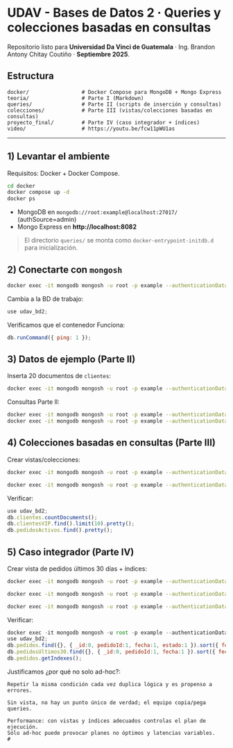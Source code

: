 # UDAV - Bases de Datos 2 · Queries y colecciones basadas en consultas

Repositorio listo para **Universidad Da Vinci de Guatemala** · Ing. Brandon Antony Chitay Coutiño · **Septiembre 2025**.

## Estructura
```
docker/                 # Docker Compose para MongoDB + Mongo Express
teoria/                 # Parte I (Markdown)
queries/                # Parte II (scripts de inserción y consultas)
colecciones/            # Parte III (vistas/colecciones basadas en consultas)
proyecto_final/         # Parte IV (caso integrador + índices)
video/                  # https://youtu.be/fcw11pWU1as
```
---

## 1) Levantar el ambiente
Requisitos: Docker + Docker Compose.

```bash
cd docker
docker compose up -d
docker ps
```
- MongoDB en `mongodb://root:example@localhost:27017/` (authSource=admin)
- Mongo Express en **http://localhost:8082**

> El directorio `queries/` se monta como `docker-entrypoint-initdb.d` para inicialización.

## 2) Conectarte con `mongosh`
```bash
docker exec -it mongodb mongosh -u root -p example --authenticationDatabase admin
```
Cambia a la BD de trabajo:
```js
use udav_bd2;
```
Verificamos que el contenedor Funciona:
```js
db.runCommand({ ping: 1 });
```
## 3) Datos de ejemplo (Parte II)
Inserta 20 documentos de `clientes`:

```bash
docker exec -it mongodb mongosh -u root -p example --authenticationDatabase admin /docker-entrypoint-initdb.d/insert_clientes.js
```

Consultas Parte II:
```bash
docker exec -it mongodb mongosh -u root -p example --authenticationDatabase admin /docker-entrypoint-initdb.d/a_mexico_gt25.js
docker exec -it mongodb mongosh -u root -p example --authenticationDatabase admin /docker-entrypoint-initdb.d/b_promedio_proyeccion.js
```

## 4) Colecciones basadas en consultas (Parte III)
Crear vistas/colecciones:
```bash
docker exec -it mongodb mongosh -u root -p example --authenticationDatabase admin /opt/colecciones/colecciones_setup.js

```
```bash
docker exec -it mongodb mongosh -u root -p example --authenticationDatabase admin
```

Verificar:
```js
use udav_bd2;
db.clientes.countDocuments();
db.clientesVIP.find().limit(10).pretty();
db.pedidosActivos.find().pretty();
```
## 5) Caso integrador (Parte IV)
Crear vista de pedidos últimos 30 días + índices:
```bash
docker exec -it mongodb mongosh -u root -p example --authenticationDatabase admin /opt/proyecto_final/pedidos_seed.js

docker exec -it mongodb mongosh -u root -p example --authenticationDatabase admin /opt/proyecto_final/pedidosUltimos30_view.js

docker exec -it mongodb mongosh -u root -p example --authenticationDatabase admin /opt/proyecto_final/indexes.js
```

Verificar:
```js
docker exec -it mongodb mongosh -u root -p example --authenticationDatabase admin
use udav_bd2;
db.pedidos.find({}, { _id:0, pedidoId:1, fecha:1, estado:1 }).sort({ fecha:-1 });
db.pedidosUltimos30.find({}, { _id:0, pedidoId:1, fecha:1 }).sort({ fecha:-1 });
db.pedidos.getIndexes();

```

Justificamos ¿por qué no solo ad-hoc?:
```
Repetir la misma condición cada vez duplica lógica y es propenso a errores.

Sin vista, no hay un punto único de verdad; el equipo copia/pega queries.

Performance: con vistas y índices adecuados controlas el plan de ejecución.
Sólo ad-hoc puede provocar planes no óptimos y latencias variables.                 # 
```
